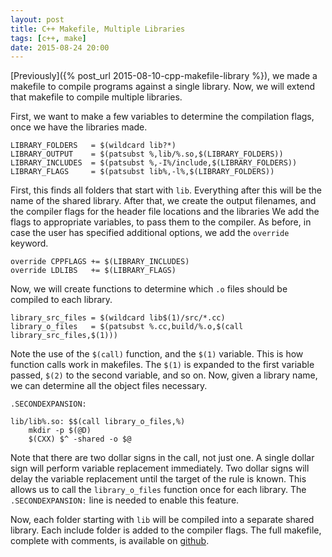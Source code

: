 ```yaml
---
layout: post
title: C++ Makefile, Multiple Libraries
tags: [c++, make]
date: 2015-08-24 20:00
---
```


[Previously]({% post_url 2015-08-10-cpp-makefile-library %}),
we made a makefile to compile programs against a single library.
Now, we will extend that makefile to compile multiple libraries.

First, we want to make a few variables to determine the compilation flags,
  once we have the libraries made.

```make
LIBRARY_FOLDERS   = $(wildcard lib?*)
LIBRARY_OUTPUT    = $(patsubst %,lib/%.so,$(LIBRARY_FOLDERS))
LIBRARY_INCLUDES  = $(patsubst %,-I%/include,$(LIBRARY_FOLDERS))
LIBRARY_FLAGS     = $(patsubst lib%,-l%,$(LIBRARY_FOLDERS))
```

First, this finds all folders that start with `lib`.
Everything after this will be the name of the shared library.
After that, we create the output filenames,
  and the compiler flags for the header file locations
                             and the libraries
We add the flags to appropriate variables,
  to pass them to the compiler.
As before, in case the user has specified additional options,
  we add the `override` keyword.

```make
override CPPFLAGS += $(LIBRARY_INCLUDES)
override LDLIBS   += $(LIBRARY_FLAGS)
```

Now, we will create functions to determine which `.o` files
  should be compiled to each library.

```make
library_src_files = $(wildcard lib$(1)/src/*.cc)
library_o_files   = $(patsubst %.cc,build/%.o,$(call library_src_files,$(1)))
```

Note the use of the `$(call)` function, and the `$(1)` variable.
This is how function calls work in makefiles.
The `$(1)` is expanded to the first variable passed,
  `$(2)` to the second variable, and so on.
Now, given a library name, we can determine all the object files necessary.

```make
.SECONDEXPANSION:

lib/lib%.so: $$(call library_o_files,%)
	mkdir -p $(@D)
	$(CXX) $^ -shared -o $@
```

Note that there are two dollar signs in the call, not just one.
A single dollar sign will perform variable replacement immediately.
Two dollar signs will delay the variable replacement until the target of the rule is known.
This allows us to call the `library_o_files` function once for each library.
The `.SECONDEXPANSION:` line is needed to enable this feature.

Now, each folder starting with `lib` will be compiled into a separate shared library.
Each include folder is added to the compiler flags.
The full makefile, complete with comments, is available on
  [github](https://github.com/Lunderberg/sample_makefiles/blob/master/Makefile.multiple_libraries).